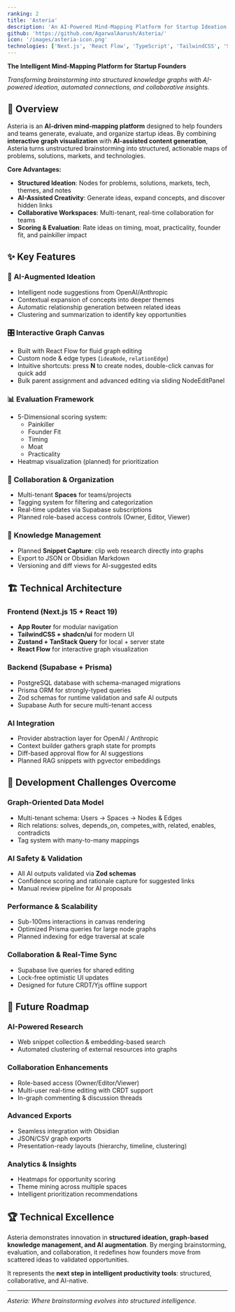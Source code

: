 ```yaml
---
ranking: 2
title: 'Asteria'
description: 'An AI-Powered Mind-Mapping Platform for Startup Ideation — transforming brainstorming into structured, intelligent graphs with automated insights and collaboration'
github: 'https://github.com/AgarwalAarush/Asteria/'
icon: '/images/asteria-icon.png'
technologies: ['Next.js', 'React Flow', 'TypeScript', 'TailwindCSS', 'Supabase', 'Prisma', 'Zustand', 'AI Integration', 'Zod', 'shadcn/ui', 'Postgres']
---
```


**The Intelligent Mind-Mapping Platform for Startup Founders**

*Transforming brainstorming into structured knowledge graphs with AI-powered ideation, automated connections, and collaborative insights.*

## 🚀 Overview

Asteria is an **AI-driven mind-mapping platform** designed to help founders and teams generate, evaluate, and organize startup ideas. By combining **interactive graph visualization** with **AI-assisted content generation**, Asteria turns unstructured brainstorming into structured, actionable maps of problems, solutions, markets, and technologies.

**Core Advantages:**
- **Structured Ideation**: Nodes for problems, solutions, markets, tech, themes, and notes
- **AI-Assisted Creativity**: Generate ideas, expand concepts, and discover hidden links
- **Collaborative Workspaces**: Multi-tenant, real-time collaboration for teams
- **Scoring & Evaluation**: Rate ideas on timing, moat, practicality, founder fit, and painkiller impact

## ✨ Key Features

### 🧠 **AI-Augmented Ideation**
- Intelligent node suggestions from OpenAI/Anthropic
- Contextual expansion of concepts into deeper themes
- Automatic relationship generation between related ideas
- Clustering and summarization to identify key opportunities

### 🎛 **Interactive Graph Canvas**
- Built with React Flow for fluid graph editing
- Custom node & edge types (`ideaNode`, `relationEdge`)
- Intuitive shortcuts: press **N** to create nodes, double-click canvas for quick add
- Bulk parent assignment and advanced editing via sliding NodeEditPanel

### 📊 **Evaluation Framework**
- 5-Dimensional scoring system:
  - Painkiller
  - Founder Fit
  - Timing
  - Moat
  - Practicality
- Heatmap visualization (planned) for prioritization

### 🏢 **Collaboration & Organization**
- Multi-tenant **Spaces** for teams/projects
- Tagging system for filtering and categorization
- Real-time updates via Supabase subscriptions
- Planned role-based access controls (Owner, Editor, Viewer)

### 📑 **Knowledge Management**
- Planned **Snippet Capture**: clip web research directly into graphs
- Export to JSON or Obsidian Markdown
- Versioning and diff views for AI-suggested edits

## 🏗 Technical Architecture

### **Frontend (Next.js 15 + React 19)**
- **App Router** for modular navigation
- **TailwindCSS + shadcn/ui** for modern UI
- **Zustand + TanStack Query** for local + server state
- **React Flow** for interactive graph visualization

### **Backend (Supabase + Prisma)**
- PostgreSQL database with schema-managed migrations
- Prisma ORM for strongly-typed queries
- Zod schemas for runtime validation and safe AI outputs
- Supabase Auth for secure multi-tenant access

### **AI Integration**
- Provider abstraction layer for OpenAI / Anthropic
- Context builder gathers graph state for prompts
- Diff-based approval flow for AI suggestions
- Planned RAG snippets with pgvector embeddings

## 🧩 Development Challenges Overcome

### **Graph-Oriented Data Model**
- Multi-tenant schema: Users → Spaces → Nodes & Edges
- Rich relations: solves, depends_on, competes_with, related, enables, contradicts
- Tag system with many-to-many mappings

### **AI Safety & Validation**
- All AI outputs validated via **Zod schemas**
- Confidence scoring and rationale capture for suggested links
- Manual review pipeline for AI proposals

### **Performance & Scalability**
- Sub-100ms interactions in canvas rendering
- Optimized Prisma queries for large node graphs
- Planned indexing for edge traversal at scale

### **Collaboration & Real-Time Sync**
- Supabase live queries for shared editing
- Lock-free optimistic UI updates
- Designed for future CRDT/Yjs offline support

## 🌟 Future Roadmap

### **AI-Powered Research**
- Web snippet collection & embedding-based search
- Automated clustering of external resources into graphs

### **Collaboration Enhancements**
- Role-based access (Owner/Editor/Viewer)
- Multi-user real-time editing with CRDT support
- In-graph commenting & discussion threads

### **Advanced Exports**
- Seamless integration with Obsidian
- JSON/CSV graph exports
- Presentation-ready layouts (hierarchy, timeline, clustering)

### **Analytics & Insights**
- Heatmaps for opportunity scoring
- Theme mining across multiple spaces
- Intelligent prioritization recommendations

## 🏆 Technical Excellence

Asteria demonstrates innovation in **structured ideation, graph-based knowledge management, and AI augmentation**. By merging brainstorming, evaluation, and collaboration, it redefines how founders move from scattered ideas to validated opportunities.  

It represents the **next step in intelligent productivity tools**: structured, collaborative, and AI-native.

---

*Asteria: Where brainstorming evolves into structured intelligence.*  
